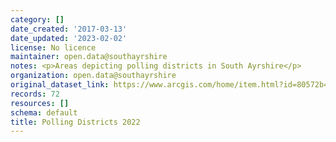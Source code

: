 ```yaml
---
category: []
date_created: '2017-03-13'
date_updated: '2023-02-02'
license: No licence
maintainer: open.data@southayrshire
notes: <p>Areas depicting polling districts in South Ayrshire</p>
organization: open.data@southayrshire
original_dataset_link: https://www.arcgis.com/home/item.html?id=80572b43c4b24d73ad2c4851aaeb9151
records: 72
resources: []
schema: default
title: Polling Districts 2022
---
```

